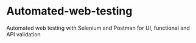 # Automated-web-testing
Automated web testing with Selenium and Postman for UI, functional and API validation
